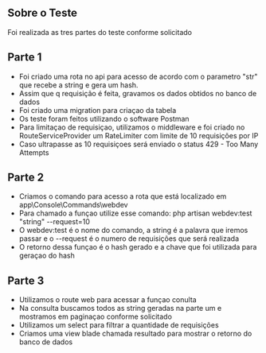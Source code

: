 

## Sobre o Teste

Foi realizada as tres partes do teste conforme solicitado

## Parte 1

- Foi criado uma rota no api para acesso de acordo com o parametro "str" que recebe a string e gera um hash.
- Assim que q requisição é feita, gravamos os dados obtidos no banco de dados
- Foi criado uma migration para criaçao da tabela 
- Os teste foram feitos utilizando o software Postman
- Para limitaçao de requisiçao, utilizamos o middleware e foi criado no RouteServiceProvider um RateLimiter com limite de 10 requisições por IP
- Caso ultrapasse as 10 requisiçoes será enviado o status 429 - Too Many Attempts

## Parte 2

- Criamos o comando para acesso a rota que está localizado em app\Console\Commands\webdev
- Para chamado a funçao utilize esse comando: php artisan webdev:test "string" --request=10  
- O webdev:test é o nome do comando, a string é a palavra que iremos passar e o --request é o numero de requisições que será realizada
- O retorno dessa funçao é o hash gerado e a chave que foi utilizada para geraçao do hash

## Parte 3

- Utilizamos o route web para acessar a funçao conulta
- Na consulta buscamos todos as string geradas na parte um e mostramos em paginaçao conforme solicitado
- Utilizamos um select para filtrar a quantidade de requisições
- Criamos uma view blade chamada resultado para mostrar o retorno do banco de dados
